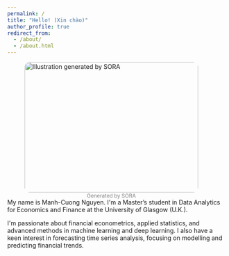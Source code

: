 ```yaml
---
permalink: /
title: "Hello! (Xin chào)"
author_profile: true
redirect_from: 
  - /about/
  - /about.html
---
```


<figure class="align-right" style="width:400px; height: 300px">
  <img src="/manhcuong.github.io/images/about1.webp" alt="Illustration generated by SORA" style="width:100%; border-radius:12px;">
  <figcaption style="font-size:12px; color:gray; text-align:center;">Generated by SORA</figcaption>
</figure>


My name is Manh-Cuong Nguyen. I'm a Master’s student in Data Analytics for Economics and Finance at the University of Glasgow (U.K.). 

I'm passionate about financial econometrics, applied statistics, and advanced methods in machine learning and deep learning. I also have a keen interest in forecasting time series analysis, focusing on modelling and predicting financial trends.
